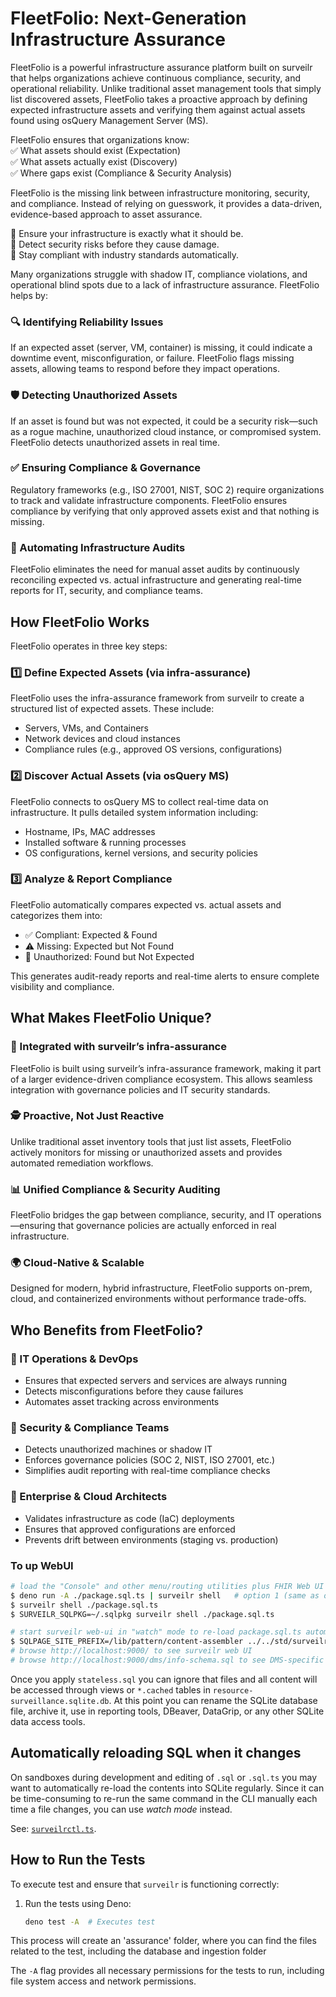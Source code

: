 # FleetFolio: Next-Generation Infrastructure Assurance  

FleetFolio is a powerful infrastructure assurance platform built on surveilr that helps organizations achieve continuous compliance, security, and operational reliability. Unlike traditional asset management tools that simply list discovered assets, FleetFolio takes a proactive approach by defining expected infrastructure assets and verifying them against actual assets found using osQuery Management Server (MS).  

FleetFolio ensures that organizations know:  
✅ What assets should exist (Expectation)  
✅ What assets actually exist (Discovery)  
✅ Where gaps exist (Compliance & Security Analysis)  

FleetFolio is the missing link between infrastructure monitoring, security, and compliance. Instead of relying on guesswork, it provides a data-driven, evidence-based approach to asset assurance.  

🔹 Ensure your infrastructure is exactly what it should be.  
🔹 Detect security risks before they cause damage.  
🔹 Stay compliant with industry standards automatically.  

Many organizations struggle with shadow IT, compliance violations, and operational blind spots due to a lack of infrastructure assurance. FleetFolio helps by:  

### 🔍 Identifying Reliability Issues  
If an expected asset (server, VM, container) is missing, it could indicate a downtime event, misconfiguration, or failure. FleetFolio flags missing assets, allowing teams to respond before they impact operations.  

### 🛡️ Detecting Unauthorized Assets  
If an asset is found but was not expected, it could be a security risk—such as a rogue machine, unauthorized cloud instance, or compromised system. FleetFolio detects unauthorized assets in real time.  

### ✅ Ensuring Compliance & Governance  
Regulatory frameworks (e.g., ISO 27001, NIST, SOC 2) require organizations to track and validate infrastructure components. FleetFolio ensures compliance by verifying that only approved assets exist and that nothing is missing.  

### 🚀 Automating Infrastructure Audits  
FleetFolio eliminates the need for manual asset audits by continuously reconciling expected vs. actual infrastructure and generating real-time reports for IT, security, and compliance teams.  

## How FleetFolio Works  
FleetFolio operates in three key steps:  

### 1️⃣ Define Expected Assets (via infra-assurance)  
FleetFolio uses the infra-assurance framework from surveilr to create a structured list of expected assets. These include:  
- Servers, VMs, and Containers  
- Network devices and cloud instances  
- Compliance rules (e.g., approved OS versions, configurations)  

### 2️⃣ Discover Actual Assets (via osQuery MS)  
FleetFolio connects to osQuery MS to collect real-time data on infrastructure. It pulls detailed system information including:  
- Hostname, IPs, MAC addresses  
- Installed software & running processes  
- OS configurations, kernel versions, and security policies  

### 3️⃣ Analyze & Report Compliance  
FleetFolio automatically compares expected vs. actual assets and categorizes them into:  
- ✅ Compliant: Expected & Found
- ⚠️ Missing: Expected but Not Found
- 🚨 Unauthorized: Found but Not Expected

This generates audit-ready reports and real-time alerts to ensure complete visibility and compliance.  

## What Makes FleetFolio Unique?  

### 🔗 Integrated with surveilr’s infra-assurance  
FleetFolio is built using surveilr’s infra-assurance framework, making it part of a larger evidence-driven compliance ecosystem. This allows seamless integration with governance policies and IT security standards.  

### 🕵️ Proactive, Not Just Reactive  
Unlike traditional asset inventory tools that just list assets, FleetFolio actively monitors for missing or unauthorized assets and provides automated remediation workflows.  

### 📊 Unified Compliance & Security Auditing  
FleetFolio bridges the gap between compliance, security, and IT operations—ensuring that governance policies are actually enforced in real infrastructure.  

### 🌍 Cloud-Native & Scalable  
Designed for modern, hybrid infrastructure, FleetFolio supports on-prem, cloud, and containerized environments without performance trade-offs.  

## Who Benefits from FleetFolio?  

### 🔹 IT Operations & DevOps  
- Ensures that expected servers and services are always running  
- Detects misconfigurations before they cause failures  
- Automates asset tracking across environments  

### 🔹 Security & Compliance Teams  
- Detects unauthorized machines or shadow IT  
- Enforces governance policies (SOC 2, NIST, ISO 27001, etc.)  
- Simplifies audit reporting with real-time compliance checks  

### 🔹 Enterprise & Cloud Architects  
- Validates infrastructure as code (IaC) deployments  
- Ensures that approved configurations are enforced  
- Prevents drift between environments (staging vs. production)  

### To up WebUI

```bash
# load the "Console" and other menu/routing utilities plus FHIR Web UI (both are same, just run one)
$ deno run -A ./package.sql.ts | surveilr shell   # option 1 (same as option 2)
$ surveilr shell ./package.sql.ts    
$ SURVEILR_SQLPKG=~/.sqlpkg surveilr shell ./package.sql.ts             # option 2 (same as option 1)

# start surveilr web-ui in "watch" mode to re-load package.sql.ts automatically
$ SQLPAGE_SITE_PREFIX=/lib/pattern/content-assembler ../../std/surveilrctl.ts dev
# browse http://localhost:9000/ to see surveilr web UI
# browse http://localhost:9000/dms/info-schema.sql to see DMS-specific schema
```

Once you apply `stateless.sql` you can ignore that files and all content will be
accessed through views or `*.cached` tables in
`resource-surveillance.sqlite.db`. At this point you can rename the SQLite
database file, archive it, use in reporting tools, DBeaver, DataGrip, or any
other SQLite data access tools.

## Automatically reloading SQL when it changes

On sandboxes during development and editing of `.sql` or `.sql.ts` you may want
to automatically re-load the contents into SQLite regularly. Since it can be
time-consuming to re-run the same command in the CLI manually each time a file
changes, you can use _watch mode_ instead.

See: [`surveilrctl.ts`](../../std/surveilrctl.ts).

## How to Run the Tests

To execute test and ensure that `surveilr` is functioning correctly:

1. Run the tests using Deno:

   ```bash
   deno test -A  # Executes test
   ```

This process will create an 'assurance' folder, where you can find the files
related to the test, including the database and ingestion folder

The `-A` flag provides all necessary permissions for the tests to run, including
file system access and network permissions.